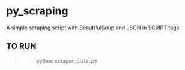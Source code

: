 # py_scraping
A simple scraping script with BeautifulSoup and JSON in SCRIPT tags

## TO RUN
>> python scraper_platzi.py

